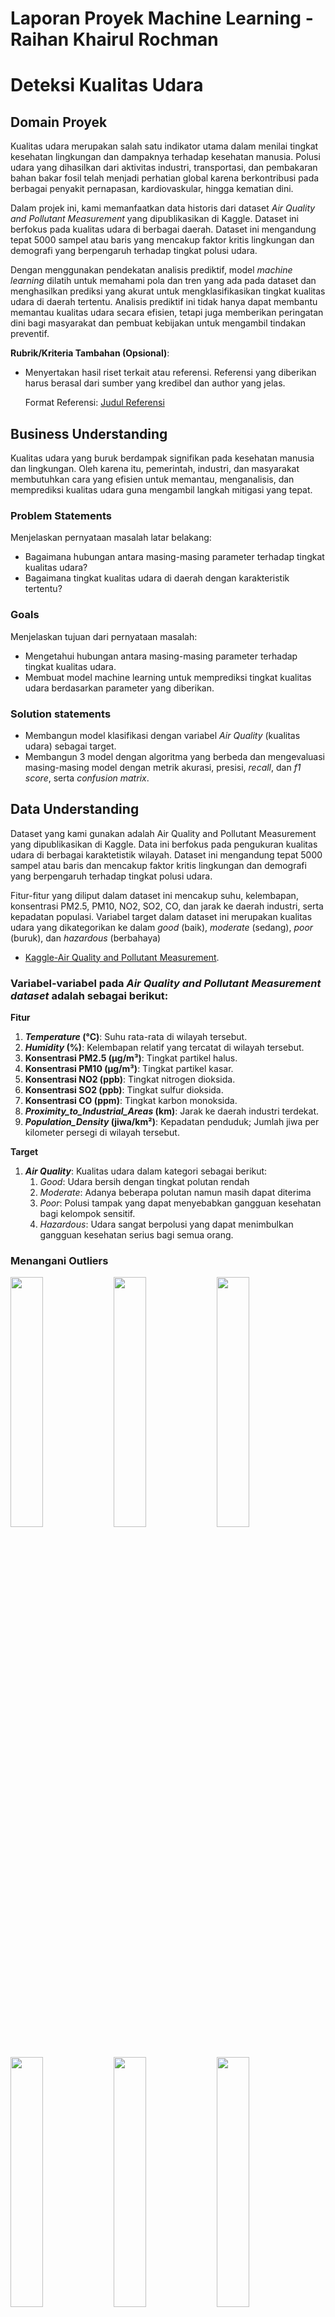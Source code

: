 # Laporan Proyek Machine Learning - Raihan Khairul Rochman
# Deteksi Kualitas Udara

## Domain Proyek

Kualitas udara merupakan salah satu indikator utama dalam menilai tingkat kesehatan lingkungan dan dampaknya terhadap kesehatan manusia. Polusi udara yang dihasilkan dari aktivitas industri, transportasi, dan pembakaran bahan bakar fosil telah menjadi perhatian global karena berkontribusi pada berbagai penyakit pernapasan, kardiovaskular, hingga kematian dini.

Dalam projek ini, kami memanfaatkan data historis dari dataset *Air Quality and Pollutant Measurement* yang dipublikasikan di Kaggle. Dataset ini berfokus pada kualitas udara di berbagai daerah. Dataset ini mengandung tepat 5000 sampel atau baris yang mencakup faktor kritis lingkungan dan demografi yang berpengaruh terhadap tingkat polusi udara.

Dengan menggunakan pendekatan analisis prediktif, model *machine learning* dilatih untuk memahami pola dan tren yang ada pada dataset dan menghasilkan prediksi yang akurat untuk mengklasifikasikan tingkat kualitas udara di daerah tertentu. Analisis prediktif ini tidak hanya dapat membantu memantau kualitas udara secara efisien, tetapi juga memberikan peringatan dini bagi masyarakat dan pembuat kebijakan untuk mengambil tindakan preventif. 

**Rubrik/Kriteria Tambahan (Opsional)**:
- Menyertakan hasil riset terkait atau referensi. Referensi yang diberikan harus berasal dari sumber yang kredibel dan author yang jelas.
  
  Format Referensi: [Judul Referensi](https://scholar.google.com/) 

## Business Understanding

Kualitas udara yang buruk berdampak signifikan pada kesehatan manusia dan lingkungan. Oleh karena itu, pemerintah, industri, dan masyarakat membutuhkan cara yang efisien untuk memantau, menganalisis, dan memprediksi kualitas udara guna mengambil langkah mitigasi yang tepat.

### Problem Statements

Menjelaskan pernyataan masalah latar belakang:
- Bagaimana hubungan antara masing-masing parameter terhadap tingkat kualitas udara?
- Bagaimana tingkat kualitas udara di daerah dengan karakteristik tertentu?

### Goals

Menjelaskan tujuan dari pernyataan masalah:
- Mengetahui hubungan antara masing-masing parameter terhadap tingkat kualitas udara.
- Membuat model machine learning untuk memprediksi tingkat kualitas udara berdasarkan parameter yang diberikan.

### Solution statements
- Membangun model klasifikasi dengan variabel *Air Quality* (kualitas udara) sebagai target.
- Membangun 3 model dengan algoritma yang berbeda dan mengevaluasi masing-masing model dengan metrik akurasi, presisi, *recall*, dan *f1 score*, serta *confusion matrix*.

## Data Understanding
Dataset yang kami gunakan adalah Air Quality and Pollutant Measurement yang dipublikasikan di Kaggle. Data ini berfokus pada pengukuran kualitas udara di berbagai karaktetistik wilayah. Dataset ini mengandung tepat 5000 sampel atau baris dan mencakup faktor kritis lingkungan dan demografi yang berpengaruh terhadap tingkat polusi udara.

Fitur-fitur yang diliput dalam dataset ini mencakup suhu, kelembapan, konsentrasi PM2.5, PM10, NO2, SO2, CO, dan jarak ke daerah industri, serta kepadatan populasi. Variabel target dalam dataset ini merupakan kualitas udara yang dikategorikan ke dalam *good* (baik), *moderate* (sedang), *poor* (buruk), dan *hazardous* (berbahaya)
- [Kaggle-Air Quality and Pollutant Measurement](https://www.kaggle.com/api/v1/datasets/download/mujtabamatin/air-quality-and-pollution-assessment).

### Variabel-variabel pada *Air Quality and Pollutant Measurement dataset* adalah sebagai berikut:
**Fitur**
1. ***Temperature* (°C)**: Suhu rata-rata di wilayah tersebut.
2. ***Humidity* (%)**: Kelembapan relatif yang tercatat di wilayah tersebut.
3. **Konsentrasi PM2.5 (µg/m³)**: Tingkat partikel halus.
4. **Konsentrasi PM10 (µg/m³)**: Tingkat partikel kasar.
5. **Konsentrasi NO2 (ppb)**: Tingkat nitrogen dioksida.
6. **Konsentrasi SO2 (ppb)**: Tingkat sulfur dioksida.
7. **Konsentrasi CO (ppm)**: Tingkat karbon monoksida.
8. ***Proximity_to_Industrial_Areas* (km)**: Jarak ke daerah industri terdekat.
9. ***Population_Density* (jiwa/km²)**: Kepadatan penduduk; Jumlah jiwa per kilometer persegi di wilayah tersebut.
  
**Target**
1. ***Air Quality***: Kualitas udara dalam kategori sebagai berikut:
   1) *Good*: Udara bersih dengan tingkat polutan rendah
   2) *Moderate*: Adanya beberapa polutan namun masih dapat diterima
   3) *Poor*: Polusi tampak yang dapat menyebabkan gangguan kesehatan bagi kelompok sensitif.
   4) *Hazardous*: Udara sangat berpolusi yang dapat menimbulkan gangguan kesehatan serius bagi semua orang.


### Menangani Outliers
<img src="https://github.com/user-attachments/assets/d38d7710-51d8-42dc-a4e4-5675186e845e" width="32%"/>
<img src="https://github.com/user-attachments/assets/93dba22e-8f59-4c30-8e24-a1857f7693fd" width="32%"/>
<img src="https://github.com/user-attachments/assets/4174c2b2-c89e-443a-b35f-ffb8e80ab7fb" width="32%"/>
<img src="https://github.com/user-attachments/assets/8ea3b524-4ec2-499e-b17c-6f1884f1fde8" width="32%"/>
<img src="https://github.com/user-attachments/assets/5941119e-013d-472e-80c1-f75407e657fc" width="32%"/>
<img src="https://github.com/user-attachments/assets/9a6c5be5-ab3e-47ff-bbc6-ab41d27f9a58" width="32%"/>
<img src="https://github.com/user-attachments/assets/cdbb6b05-1704-425d-b777-6f469fcf316d" width="32%"/>
<img src="https://github.com/user-attachments/assets/314140e1-1b19-41c7-ba13-5437f47f9eea" width="32%"/>
<img src="https://github.com/user-attachments/assets/8f2ac10e-4bf1-4ca1-b423-9bdcafb06a9b" width="32%"/>

Gambar di atas merupakan visualisasi *box plot* untuk mencari *outliers* dalam data. Tampak ada banyak sekali *outliers* (titik-titik kecil) pada setiap kolom. *Outliers* merupakan sampel yang nilainya cukup jauh dari cakupan umum data dan kemunculannya cukup jarang. Dalam tahap ini, *outliers* yang ada akan dihapus untuk mempertahankan pola dan konsistensi pada data.

### 

## Data Preparation
Pada bagian ini Anda menerapkan dan menyebutkan teknik data preparation yang dilakukan. Teknik yang digunakan pada notebook dan laporan harus berurutan.

**Rubrik/Kriteria Tambahan (Opsional)**: 
- Menjelaskan proses data preparation yang dilakukan
- Menjelaskan alasan mengapa diperlukan tahapan data preparation tersebut.

## Modeling
Tahapan ini membahas mengenai model machine learning yang digunakan untuk menyelesaikan permasalahan. Anda perlu menjelaskan tahapan dan parameter yang digunakan pada proses pemodelan.

**Rubrik/Kriteria Tambahan (Opsional)**: 
- Menjelaskan kelebihan dan kekurangan dari setiap algoritma yang digunakan.
- Jika menggunakan satu algoritma pada solution statement, lakukan proses improvement terhadap model dengan hyperparameter tuning. **Jelaskan proses improvement yang dilakukan**.
- Jika menggunakan dua atau lebih algoritma pada solution statement, maka pilih model terbaik sebagai solusi. **Jelaskan mengapa memilih model tersebut sebagai model terbaik**.

## Evaluation
Pada bagian ini anda perlu menyebutkan metrik evaluasi yang digunakan. Lalu anda perlu menjelaskan hasil proyek berdasarkan metrik evaluasi yang digunakan.

Sebagai contoh, Anda memiih kasus klasifikasi dan menggunakan metrik **akurasi, precision, recall, dan F1 score**. Jelaskan mengenai beberapa hal berikut:
- Penjelasan mengenai metrik yang digunakan
- Menjelaskan hasil proyek berdasarkan metrik evaluasi

Ingatlah, metrik evaluasi yang digunakan harus sesuai dengan konteks data, problem statement, dan solusi yang diinginkan.

**Rubrik/Kriteria Tambahan (Opsional)**: 
- Menjelaskan formula metrik dan bagaimana metrik tersebut bekerja.

**---Ini adalah bagian akhir laporan---**

_Catatan:_
- _Anda dapat menambahkan gambar, kode, atau tabel ke dalam laporan jika diperlukan. Temukan caranya pada contoh dokumen markdown di situs editor [Dillinger](https://dillinger.io/), [Github Guides: Mastering markdown](https://guides.github.com/features/mastering-markdown/), atau sumber lain di internet. Semangat!_
- Jika terdapat penjelasan yang harus menyertakan code snippet, tuliskan dengan sewajarnya. Tidak perlu menuliskan keseluruhan kode project, cukup bagian yang ingin dijelaskan saja.
